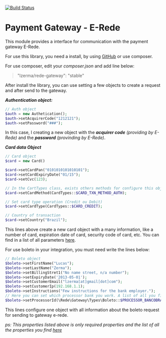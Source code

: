 [![Build Status](https://travis-ci.org/lzerma/gateway-rede.svg?branch=master)](https://travis-ci.org/lzerma/gateway-rede)

Payment Gateway - E-Rede
============
This module provides a interface for communication with the payment gateway E-Rede.

For use this library, you need a install, by using [GitHub](http://git@github.com:lzerma/gateway-rede.git) or use composer.

For use composer, edit your *composer.json* and add line below:

> "lzerma/rede-gateway": "stable"

After install the library, you can use setting a few objects to create a request and after send to the gateway.

***Authentication object:***
```php
// Auth object
$auth = new Authetication();
$auth->setAcquirerCode("1212121");
$auth->setPassword("###");
```
In this case, I creating a new object with the ***acquirer code*** *(providing by E-Rede)* and the ***password*** *(provinding by E-Rede)*.

***Card data Object***
```php
// Card object
$card = new Card()

$card->setCardPan("0101010101010101");
$card->setCardExpiryDate("01/15");
$card->setCvc(123);

// In the CartTypes class, exists others methods for configure this object.
$card->setCardMethod(CardTypes::$CARD_TXN_METHOD_AUTH); 

// Set card type operation (Credit ou Debit)
$card->setCardType(CardTypes::$CARD_CREDIT); 

// Country of transaction
$card->setCountry("Brazil"); 
```
This lines above create a new card object with a many information, like a number of card, expiration date of card, security code of card, etc. 
You can find in a list of all parameters [here](#).

For use boleto in your integration, you must need write the lines below:
```php
// Boleto object
$boleto->setFirstName("Lucas");
$boleto->setLastName("Zerma");
$boleto->setBillingStret1("No name street, n/a number");
$boleto->setExpiryDate('2013-05-01');
$boleto->setCustomerEmail("lzerma[at]gmail[dot]com");
$boleto->setCustomerIp(192.168.1.1);
$boleto->setInstructions("Few instructions for the bank employer.");
// Here you can set which processor bank you work. A list of all you find on the respective class. 
$boleto->setProcessorId(\Rede\Gateway\Types\Boleto::$PROCESSOR_BANCOBRASIL);
```

This lines configure one object with all information about the boleto request for sending to gateway e-rede. 

*ps: This properties listed above is only required properties and the list of all the properties you find [here](#)* 

